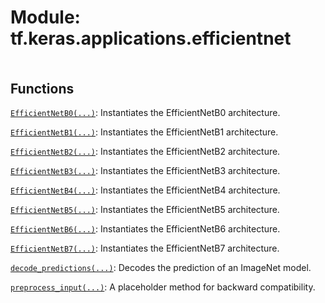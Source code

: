 <div itemscope itemtype="http://developers.google.com/ReferenceObject">
<meta itemprop="name" content="tf.keras.applications.efficientnet" />
<meta itemprop="path" content="Stable" />
</div>

# Module: tf.keras.applications.efficientnet

<!-- Insert buttons and diff -->

<table class="tfo-notebook-buttons tfo-api nocontent" align="left">

</table>







## Functions

[`EfficientNetB0(...)`](../../../tf/keras/applications/efficientnet/EfficientNetB0.md): Instantiates the EfficientNetB0 architecture.

[`EfficientNetB1(...)`](../../../tf/keras/applications/efficientnet/EfficientNetB1.md): Instantiates the EfficientNetB1 architecture.

[`EfficientNetB2(...)`](../../../tf/keras/applications/efficientnet/EfficientNetB2.md): Instantiates the EfficientNetB2 architecture.

[`EfficientNetB3(...)`](../../../tf/keras/applications/efficientnet/EfficientNetB3.md): Instantiates the EfficientNetB3 architecture.

[`EfficientNetB4(...)`](../../../tf/keras/applications/efficientnet/EfficientNetB4.md): Instantiates the EfficientNetB4 architecture.

[`EfficientNetB5(...)`](../../../tf/keras/applications/efficientnet/EfficientNetB5.md): Instantiates the EfficientNetB5 architecture.

[`EfficientNetB6(...)`](../../../tf/keras/applications/efficientnet/EfficientNetB6.md): Instantiates the EfficientNetB6 architecture.

[`EfficientNetB7(...)`](../../../tf/keras/applications/efficientnet/EfficientNetB7.md): Instantiates the EfficientNetB7 architecture.

[`decode_predictions(...)`](../../../tf/keras/applications/efficientnet/decode_predictions.md): Decodes the prediction of an ImageNet model.

[`preprocess_input(...)`](../../../tf/keras/applications/efficientnet/preprocess_input.md): A placeholder method for backward compatibility.

